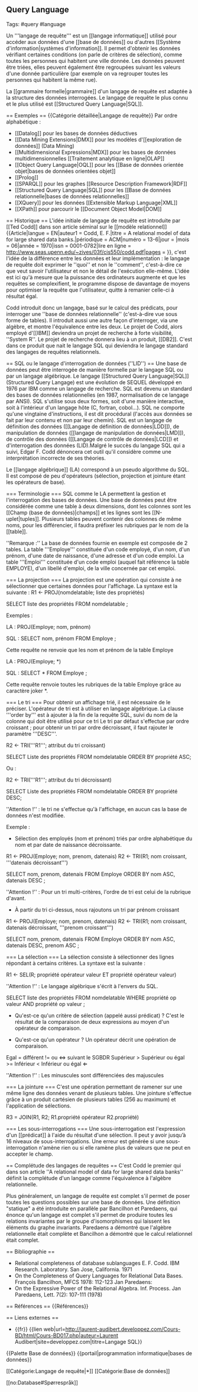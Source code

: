 ## Query Language

Tags:  #query #language 

Un '''langage de requête''' est un [[langage informatique]] utilisé pour accéder aux données  d'une [[base de données]] ou d'autres [[Système d'information|systèmes d'information]]. Il permet d'obtenir les données vérifiant certaines conditions (on parle de critères de sélection), comme toutes les personnes qui habitent une ville donnée. Les données peuvent être triées, elles peuvent également être regroupées suivant les valeurs d'une donnée particulière (par exemple on va regrouper toutes les personnes qui habitent la même rue).

La [[grammaire formelle|grammaire]] d'un langage de requête est adaptée à la structure des données interrogées. Le langage de requête le plus connu et le plus utilisé est [[Structured Query Language|SQL]].

== Exemples ==
{{Catégorie détaillée|Langage de requête}}
Par ordre alphabétique :
* [[Datalog]] pour les bases de données déductives
* [[Data Mining Extensions|DMX]] pour les modèles d'[[exploration de données]] (Data Mining)
* [[Multidimensional Expressions|MDX]] pour les bases de données multidimensionnelles [[Traitement analytique en ligne|OLAP]]
* [[Object Query Language|OQL]] pour les [[Base de données orientée objet|bases de données orientées objet]]
* [[Prolog]]
* [[SPARQL]] pour les graphes [[Resource Description Framework|RDF]]
* [[Structured Query Language|SQL]] pour les [[Base de données relationnelle|bases de données relationnelles]]
* [[XQuery]] pour les données [[Extensible Markup Language|XML]]
* [[XPath]] pour parcourir le [[Document Object Model|DOM]]

== Historique ==
L'idée initiale de langage de requête est introduite par [[Ted Codd]] dans son article séminal sur le [[modèle relationnel]]<ref name=codd>{{Article|langue = EN|auteur1 = Codd, E. F.|titre = A relational model of data for large shared data banks.|périodique = ACM|numéro = 13-6|jour = |mois = 06|année = 1970|issn = 0001-0782|lire en ligne = http://www.seas.upenn.edu/~zives/03f/cis550/codd.pdf|pages = }}</ref>, c'est l'idée de la différence entre les données et leur implémentation : le langage de requête doit exprimer le ''quoi'' et non le ''comment'', c'est-à-dire ce que veut savoir l'utilisateur et non le détail de l'exécution elle-même. L'idée est ici qu'à mesure que la puissance des ordinateurs augmente et que les requêtes se complexifient, le programme dispose de davantage de moyens pour optimiser la requête que l'utilisateur, quitte à remanier celle-ci à résultat égal.

Codd introduit donc un langage, basé sur le calcul des prédicats, pour interroger une ''base de données relationnelle'' (c'est-à-dire vue sous forme de tables). ll introduit aussi une autre façon d'interroger, via une algèbre, et montre l'équivalence entre les deux. Le projet de Codd, alors employé d'[[IBM]] deviendra un projet de recherche à forte visibilité, ''System R''. Le projet de recherche donnera lieu à un produit, [[DB2]]. C'est dans ce produit que nait le langage SQL qui deviendra le langage standard des langages de requêtes relationnels.

== SQL ou le langage d'interrogation de données (''LID'') ==
Une base de données peut être interrogée de manière formelle par le langage SQL ou par un langage algébrique. 
Le langage [[Structured Query Language|SQL]] (Structured Query Langage) est une évolution de SEQUEL développé en 1976 par IBM comme un langage de recherche. 
SQL est devenu un standard des bases de données relationnelles (en 1987, normalisation de ce langage par ANSI). 
SQL s'utilise sous deux formes, soit d'une manière interactive, soit à l'intérieur d'un langage hôte (C, fortran, cobol…). 
SQL ne comporte qu'une vingtaine d'instructions, il est dit procédural (l'accès aux données se fait par leur contenu et non par leur chemin). SQL est un langage de définition des données ([[Langage de définition de données|LDD]]), de manipulation de données ([[langage de manipulation de données|LMD]]), de contrôle des données ([[Langage de contrôle de données|LCD]]) et d'interrogation des données (LID).Malgré le succès du langage SQL qui a suivi, Edgar F. Codd dénoncera cet outil qu'il considère comme une interprétation incorrecte de ses théories.

Le [[langage algébrique]] (LA) correspond à un pseudo algorithme du SQL. Il est composé de peu d'opérateurs (sélection, projection et jointure étant les opérateurs de base).

=== Terminologie ===
SQL comme le LA permettent la gestion et l'interrogation des bases de données. Une base de données peut être considérée comme une table à deux dimensions, dont les colonnes sont les [[Champ (base de données)|champs]] et les lignes sont les [[N-uplet|tuples]]. Plusieurs tables peuvent contenir des colonnes de même noms, pour les différencier, il faudra préfixer les rubriques par le nom de la [[table]].

''Remarque :'' La base de données fournie en exemple est composée de 2 tables. La table '''Employe''' constituée d'un code employé, d'un nom, d'un prénom, d'une date de naissance, d'une adresse et d'un code emploi. La table '''Emploi''' constituée d'un code emploi (auquel fait référence la table EMPLOYE), d'un libellé d'emploi, de la ville concernée par cet emploi.

=== La projection ===
La projection est une opération qui consiste à ne sélectionner que certaines données pour l'affichage. La syntaxe est la suivante :
 R1 ← PROJ(nomdelatable; liste des propriétés)

 SELECT liste des propriétés
 FROM nomdelatable ;

Exemples :

 LA : PROJ(Employe; nom, prénom)

 SQL : SELECT nom, prénom
       FROM Employe ;

Cette requête ne renvoie que les nom et prénom de la table Employe

 LA : PROJ(Employe; *)

 SQL : SELECT * 
       FROM Employe ;

Cette requête renvoie toutes les rubriques de la table Employe grâce au caractère joker *.

=== Le tri ===
Pour obtenir un affichage trié, il est nécessaire de le préciser. L'opérateur de tri est à utiliser en langage algébrique. La clause '''order by''' est à ajouter à la fin de la requête SQL, suivi du nom de la colonne qui doit être utilisé pour ce tri Le tri par défaut s'effectue par ordre croissant ; pour obtenir un tri par ordre décroissant, il faut rajouter le paramètre '''DESC'''.

 R2 ← TRI('''R1'''; attribut du tri croissant)

 SELECT Liste des propriétés
 FROM nomdelatable
 ORDER BY propriété ASC;

Ou :

 R2 ← TRI('''R1'''; attribut du tri décroissant)

 SELECT Liste des propriétés
 FROM nomdelatable
 ORDER BY propriété DESC;

''Attention !'' : le tri ne s'effectue qu'à l'affichage, en aucun cas la base de données n'est modifiée.

Exemple :

* Sélection des employés (nom et prénom) triés par ordre alphabétique du nom et par date de naissance décroissante.

 R1 ← PROJ(Employe; nom, prenom, datenais)
 R2 ← TRI(R1; nom croissant, '''datenais décroissant''')

 SELECT nom, prenom, datenais
 FROM Employe
 ORDER BY nom ASC, datenais DESC ;

''Attention !'' : Pour un tri multi-critères, l'ordre de tri est celui de la rubrique d'avant.

* À partir du tri ci-dessus, nous rajoutons un tri par prénom croissant

 R1 ← PROJ(Employe; nom, prenom, datenais)
 R2 ← TRI(R1; nom croissant, datenais décroissant, '''prenom croissant''')

 SELECT nom, prenom, datenais
 FROM Employe
 ORDER BY nom ASC, datenais DESC, prenom ASC ;

=== La sélection ===
La sélection consiste à sélectionner des lignes répondant à certains critères. La syntaxe est la suivante :

 R1 ← SEL(R; propriété opérateur valeur ET propriété opérateur valeur)

''Attention !'' : Le langage algébrique s'écrit à l'envers du SQL.

 SELECT liste des propriétés
 FROM nomdelatable
 WHERE propriété op valeur
 AND propriété op valeur ;

* Qu'est-ce qu'un critère de sélection (appelé aussi prédicat) ?
C'est le résultat de la comparaison de deux expressions au moyen d'un opérateur de comparaison.

* Qu'est-ce qu'un opérateur ?
Un opérateur décrit une opération de comparaison.

Egal =
différent != ou ⇔ suivant le SGBDR
Supérieur >
Supérieur ou égal >=
Inférieur <
Inférieur ou égal ⇐

''Attention !'' : Les minuscules sont différenciées des majuscules

=== La jointure ===
C'est une opération permettant de ramener sur une même ligne des données venant de plusieurs tables. Une jointure s'effectue grâce à un produit cartésien de plusieurs tables (256 au maximum) et l'application de sélections.

 R3 = JOIN(R1, R2; R1.propriété opérateur R2.propriété)

=== Les sous-interrogations ===
Une sous-interrogation est l'expression d'un [[prédicat]] à l'aide du résultat d'une sélection. Il peut y avoir jusqu’à 16 niveaux de sous-interrogations. Une erreur est générée si une sous-interrogation n'amène rien ou si elle ramène plus de valeurs que ne peut en accepter le champ.

== Complétude des langages de requêtes ==
C'est Codd le premier qui dans son article ''A relational model of data for large shared data banks'' définit la complétude d'un langage comme l'équivalence à l'algèbre relationnelle.

Plus généralement, un langage de requête est complet s'il permet de poser toutes les questions possibles sur une base de données. Une définition "statique" a été introduite en parallèle par Bancilhon et Paredaens, qui énonce qu'un langage est complet s'il permet de produire toutes les relations invariantes par le groupe d'isomorphismes qui laissent les éléments du graphe invariants. Paredaens a démontré que l'algèbre relationnelle était complète et Bancilhon a démontré que le calcul relationnel était complet.

== Bibliographie ==
* Relational completeness of database sublanguages E. F. Codd. IBM Research. Laboratory. San Jose, California. 1971 
* On the Completeness of Query Languages for Relational Data Bases. François Bancilhon, MFCS 1978: 112-123
Jan Paredaens: 
* On the Expressive Power of the Relational Algebra. Inf. Process. Jan Paredaens, Lett. 7(2): 107-111 (1978)

== Références  ==
{{Références}}

== Liens externes ==
* {{fr}} {{lien web|url=http://laurent-audibert.developpez.com/Cours-BD/html/Cours-BD017.php|auteur=Laurent Audibert|site=developpez.com|titre=Langage SQL}}

{{Palette Base de données}}
{{portail|programmation informatique|bases de données}}

[[Catégorie:Langage de requête|*]]
[[Catégorie:Base de données]]

[[no:Database#Spørrespråk]]
